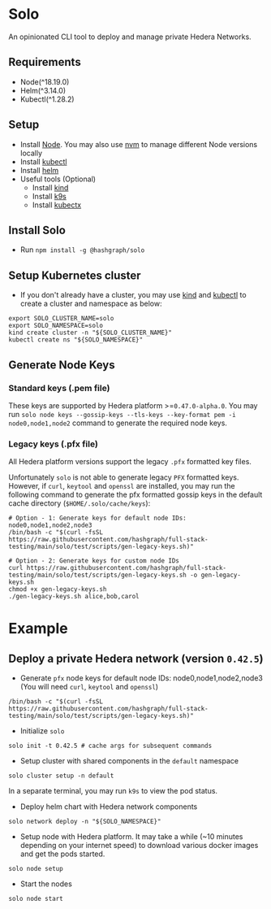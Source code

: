 # Solo

An opinionated CLI tool to deploy and manage private Hedera Networks.

## Requirements

* Node(^18.19.0)
* Helm(^3.14.0)
* Kubectl(^1.28.2)

## Setup

* Install [Node](https://nodejs.org/en/download). You may also use [nvm](https://github.com/nvm-sh/nvm) to manage different Node versions locally
* Install [kubectl](https://kubernetes.io/docs/tasks/tools/)
* Install [helm](https://helm.sh/docs/intro/install/)
* Useful tools (Optional)
  * Install [kind](https://kind.sigs.k8s.io/)
  * Install [k9s](https://k9scli.io/)
  * Install [kubectx](https://github.com/ahmetb/kubectx)

## Install Solo

* Run `npm install -g @hashgraph/solo`

## Setup Kubernetes cluster

* If you don't already have a cluster, you may use [kind](https://kind.sigs.k8s.io/) and
  [kubectl](https://kubernetes.io/docs/tasks/tools/) to create a cluster and namespace as below:

```
export SOLO_CLUSTER_NAME=solo
export SOLO_NAMESPACE=solo
kind create cluster -n "${SOLO_CLUSTER_NAME}" 
kubectl create ns "${SOLO_NAMESPACE}" 
```

## Generate Node Keys

### Standard keys (.pem file)

These keys are supported by Hedera platform >=`0.47.0-alpha.0`.
You may run `solo node keys --gossip-keys --tls-keys --key-format pem -i node0,node1,node2` command to generate the required node keys.

### Legacy keys (.pfx file)

All Hedera platform versions support the legacy `.pfx` formatted key files.

Unfortunately `solo` is not able to generate legacy `PFX` formatted keys. However, if `curl`, `keytool` and `openssl`
are installed, you may run the following command to generate the pfx formatted gossip keys in the default
cache directory (`$HOME/.solo/cache/keys`):

```
# Option - 1: Generate keys for default node IDs: node0,node1,node2,node3
/bin/bash -c "$(curl -fsSL  https://raw.githubusercontent.com/hashgraph/full-stack-testing/main/solo/test/scripts/gen-legacy-keys.sh)"

# Option - 2: Generate keys for custom node IDs
curl https://raw.githubusercontent.com/hashgraph/full-stack-testing/main/solo/test/scripts/gen-legacy-keys.sh -o gen-legacy-keys.sh
chmod +x gen-legacy-keys.sh
./gen-legacy-keys.sh alice,bob,carol
```

# Example

## Deploy a private Hedera network (version `0.42.5`)

* Generate `pfx` node keys for default node IDs: node0,node1,node2,node3 (You will need `curl`, `keytool` and `openssl`)

```
/bin/bash -c "$(curl -fsSL  https://raw.githubusercontent.com/hashgraph/full-stack-testing/main/solo/test/scripts/gen-legacy-keys.sh)"
```

* Initialize `solo`

```
solo init -t 0.42.5 # cache args for subsequent commands
```

* Setup cluster with shared components in the `default` namespace

```
solo cluster setup -n default 
```

In a separate terminal, you may run `k9s` to view the pod status.

* Deploy helm chart with Hedera network components

```
solo network deploy -n "${SOLO_NAMESPACE}" 
```

* Setup node with Hedera platform. It may take a while (~10 minutes depending on your internet speed) to download
  various docker images and get the pods started.

```
solo node setup

```

* Start the nodes

```
solo node start
```
